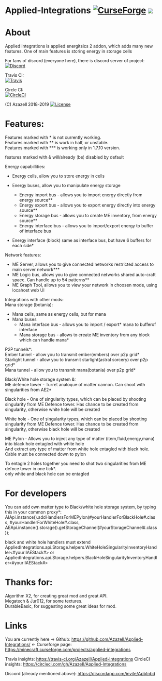 # Applied-Integrations [![CurseForge](http://cf.way2muchnoise.eu/301924.svg)](https://minecraft.curseforge.com/projects/applied-integrations) [![](http://cf.way2muchnoise.eu/versions/301924.svg)](https://minecraft.curseforge.com/projects/applied-integrations)
# About
Applied integrations is applied energitsics 2 addon, which adds many new features. One of main features is storing energy in storage cells

For fans of discord (everyone here), there is discord server of project:  
[![Discord](https://img.shields.io/discord/565997320278376463.svg)](https://discord.gg/Apbtnbd)

Travis CI:  
[![Travis](https://img.shields.io/travis/AzazeII/Applied-Integrations.svg?maxAge=2592000&style=shield)](https://travis-ci.org/AzazeII/Applied-Integrations)

Circle CI:  
[![CircleCI](https://circleci.com/gh/AzazeII/Applied-Integrations.svg?style=shield)](https://circleci.com/gh/AzazeII/Applied-Integrations)

(C) Azazell 2018-2019 [![License](https://img.shields.io/badge/License-MIT-red.svg?style=flat-square)](http://opensource.org/licenses/MIT)

# Features:  
Features marked with * is not currently working.  
Features marked with ** is work in half, or unstable.  
Features marked with *** is working only in 1.7.10 version.  

features marked with & will/already (be) disabled by default  

Energy capabillities:  
- Energy cells, allow you to store energy in cells  
- Energy buses, allow you to manipulate energy storage  
	- Energy import bus - allows you to import energy directly from energy source**  
	- Energy export bus - allows you to export energy directly into energy source**  
	- Energy storage bus - allows you to create ME inventory, from energy source**  
	- Energy interface bus - allows you to import/export energy to buffer of interface bus  
	
- Energy interface (block) same as interface bus, but have 6 buffers for each side*  

Network features:  
- ME Server, allows you to give connected networks restricted access to main server network***  
- ME Logic bus, allows you to give connected networks shared auto-craft space. Can handle up to 54 patterns**
- ME Graph Tool, allows you to view your network in choosen mode, using locahost web UI   

Integrations with other mods:  
Mana storage (botania):  
- Mana cells, same as energy cells, but for mana  
- Mana buses  
	- Mana interface bus - allows you to import / export* mana to bufferof interface  
	- Mana storage bus - allows to create ME inventory from any block which can handle mana*  

P2P tunnels*:  
Ember tunnel - allow you to transmit ember(embers) over p2p grid*  
Starlight tunnel - allow you to transmit starlight(astral sorcery) over p2p grid*  
Mana tunnel - allow you to transmit mana(botania) over p2p grid*  

Black/White hole storage system &:  
ME defence tower - Turret analoque of matter cannon. Can shoot with singularities from AE2*  

Black hole - One of singularity types, which can be placed by shooting singularity from ME Defence tower. Has <not picked   yet> chance to be created from singularity, otherwise white hole will be created  

White hole - One of singularity types, which can be placed by shooting singularity from ME Defence tower. Has <not picked yet> chance to be created from singularity, otherwise black hole will be created  

ME Pylon - Allows you to inject any type of matter (item,fluid,energy,mana) into black hole entagled with white hole  
						And extract any type of matter from white hole entagled with black hole.  
						Cable must be connected down to pylon  
						
To entagle 2 holes together you need to shot two singularities from ME defnce tower in one tick*.  
only white and black hole can be entagled  

# For developers  
 You can add own matter type to Black/white hole storage system, by typing this in your common proxy*:  
 AIApi.instance().addHandlersForMEPylon(#yourHandlerForBlackHole#.class, #yourHandlerForWhiteHole#.class,   AEApi.instance().storage().getStorageChannel(#yourStorageChannel#.class));  
 
 black and white hole handlers must extend  
 AppliedIntegrations.api.Storage.helpers.WhiteHoleSingularityInventoryHandler<#your IAEStack#>
 or  
 AppliedIntegrations.api.Storage.helpers.BlackHoleSingularityInventoryHandler<#your IAEStack#>


# Thanks for: 
Algorithm X2, for creating great mod and great API.  
Megatech & Jur012, for some textures.  
DurableBasic, for suggesting some great ideas for mod.  

# Links

You are currently here -> Github: https://github.com/AzazeII/Applied-Integrations/ <-
Curseforge page: https://minecraft.curseforge.com/projects/applied-integrations

Travis insights: https://travis-ci.org/AzazeII/Applied-Integrations
CircleCI insights: https://circleci.com/gh/AzazeII/Applied-Integrations

Discord (already mentioned above): https://discordapp.com/invite/Apbtnbd
